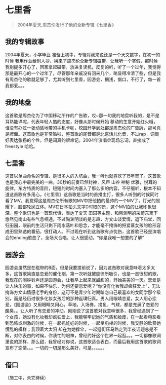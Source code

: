 # 七里香

>2004年夏天,周杰伦发行了他的全新专辑《七里香》

## 我的专辑故事
2004年夏天，小学毕业 准备上初中，专辑对我来说还是一个天文数字，在初一的时候 我用作业给别人抄，换来了周杰伦全新专辑磁带，让我听一个寒假，那时候我别提多开心了，回家拿起磁带，放进复读机，反复的听，听了一个过年，我觉得那是最开心的一个过年了，尽管那年亲戚没有回来几个，略显得冷清了些，但是我有周杰伦的歌就足够了，尤其听到七里香，园游会，搁浅，借口，不行了，每一首我都爱。。。

## 我的地盘
这首歌是周杰伦为了中国移动所作的广告歌，哎~那一句我的地盘听我的，是不是耳熟能详呢，代表年轻人酷的态度，好像从那时候开始 移动的生意开始红火哦，谁没有办过一张动感地带的手机卡呢，校园开学到处都是周杰伦的广告牌，那可真是牌面。这首歌也是非常酷啦，整首歌的尾音都是北京话儿化音，不过rap，词很好表达张扬的个性，但是词真的很难记，2004年演唱会现场忘词，直接成了freestyle 哈哈。

## 七里香
这首以单曲命名的专辑，是很多人的入坑曲，我一听也就喜欢了15年罢了。这首歌也是我心中最完美的一曲。30秒的前奏已然封神，风声 山谷 神秘 优雅，悦耳的旋律，东方特质的音阶，短短的时间内塞入了那么多的内容，不仔细听，根本不知道这首歌有多用心。《七里香》这首歌是当时的首播主打，很多人听到的时候同时看了MV，我觉得这是周杰伦所有歌的MV中把他拍的最帅的一个MV了，灯光的照耀下，脸部轮廓立体。MV在日本拍头文字D时取的景，这个MV拍的让我印象很深。整个歌词也是一首现代诗，表达了夏天 田园等主题，和陶渊明的采菊东篱下悠然见南山有些气息相通，不过陶渊明谈的是志趣，方文山谈爱情，退下庙堂，回归田园，眼前的生活只剩下雨水落叶和思念，才能毫不掩饰的把爱慕女孩的脸形容成田里熟透的番茄，很打动人。不过现在听到这首歌有点忧伤，这首歌已经是演唱会的ending歌曲了，全场大合唱，让人很感动。“你是我唯一想要的了解”




## 园游会
园游会虽然是在磁带的B面，但是我要提前说了，因为这首歌对我意味着太多太多，这首歌简直是恋爱的催化剂，第一次听就被旋律所吸引，也是一首很甜的歌，我现在的闹钟铃声还是园游会，让我早上起来就甜甜的，开始美美的一天。恋爱是让人快乐的事，如果不快乐，为何还要恋爱呢？“你没有化妆我却疯狂爱上”，无法掩饰方文山情感老手的身份，这可不是青少年时期暗恋自己最喜欢的女同学那个级别，而是经历过很多化妆女孩后的那种返璞归真。男人用眼睛恋爱，女人用心恋爱，《园游会》又用眼睛又用心，草地，入场券，捞鱼，气球，都是充满了恋爱的酸臭。。让人听了有恋爱的冲动。刚刚说了这首歌对我意味很多，我曾经遇到了一个女孩，她没有化妆我却疯狂爱上，我能够牢记她的气质和脸庞，在一起看电影看到恐怖或刺激的时候，在一起抓娃娃的时候，一起坐电梯的时候，我安静的欣赏她慌乱的模样；我顶着大太阳 却在为她撑伞，一起逛街压马路走到半夜话题总是不断，对你表白的时候，你装忙的眼神，曾经约好这个世界一起逛。。。一切都像歌词里说的那样，那么甜，我曾经对你说，这首歌适合表白，而最后我用这首歌的歌词宣布了恋情。。。一切的一切是那么美好，可是。。。。。。 


## 借口
（施工中，未完待续）